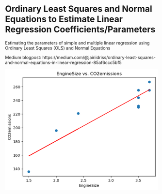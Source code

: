 <h1>Ordinary Least Squares and Normal Equations to Estimate Linear Regression Coefficients/Parameters</h1>
<p>Estimating the parameters of simple and multiple linear regression using Ordinary Least Squares (OLS) and Normal Equations</p>
<p>
  Medium blogpost: https://medium.com/@jairiidriss/ordinary-least-squares-and-normal-equations-in-linear-regression-85af6ccc5bf5
</p>
<img src = './linear-regression-demo.png'>
